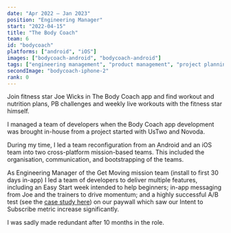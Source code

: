 ```yaml
---
date: "Apr 2022 – Jan 2023"
position: "Engineering Manager"
start: "2022-04-15"
title: "The Body Coach"
team: 6
id: "bodycoach"
platforms: ["android", "iOS"]
images: ["bodycoach-android", "bodycoach-android"]
tags: ["engineering management", "product management", "project planning"]
secondImage: "bodycoach-iphone-2"
rank: 0
---
```

Join fitness star Joe Wicks in The Body Coach app and find workout and nutrition plans, PB challenges and weekly live workouts with the fitness star himself.

I managed a team of developers when the Body Coach app development was brought in-house from a project started with UsTwo and Novoda. 

During my time, I led a team reconfiguration from an Android and an iOS team into two cross-platform mission-based teams. This included the organisation, communication, and bootstrapping of the teams. 

As Engineering Manager of the Get Moving mission team (install to first 30 days in-app) I led a team of developers to deliver multiple features, including an Easy Start week intended to help beginners; in-app messaging from Joe and the trainers to drive momentum; and a highly successful A/B test (see the [case study here](/articles/bodycoach-a-b-testing-paywall/?utm_source=website&utm_medium=portfolio&utm_campaign=portfolio_reference)) on our paywall which saw our Intent to Subscribe metric increase significantly.

I was sadly made redundant after 10 months in the role.

